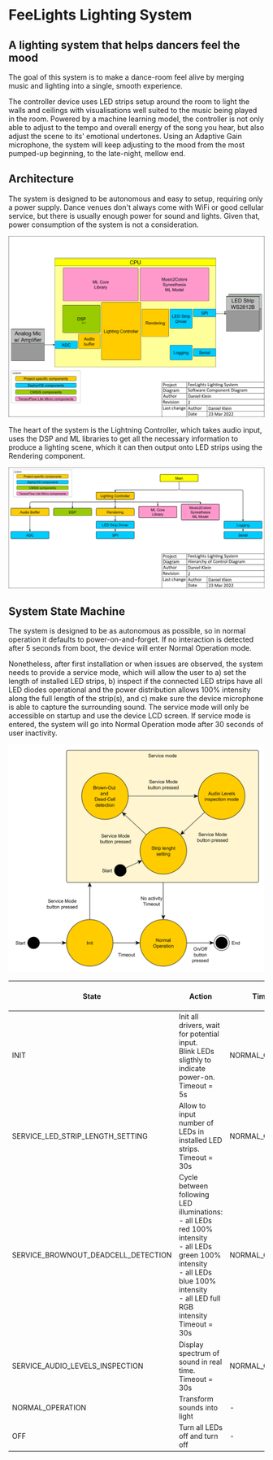 FeeLights Lighting System
=========================

A lighting system that helps dancers feel the mood
--------------------------------------------------

The goal of this system is to make a dance-room feel alive by merging music and lighting into a single, smooth experience.

The controller device uses LED strips setup around the room to light the walls and ceilings with visualisations well suited to the music being played in the room. Powered by a machine learning model, the controller is not only able to adjust to the tempo and overall energy of the song you hear, but also adjust the scene to its' emotional undertones. Using an Adaptive Gain microphone, the system will keep adjusting to the mood from the most pumped-up beginning, to the late-night, mellow end.

## Architecture

The system is designed to be autonomous and easy to setup, requiring only a power supply. Dance venues don't always come with WiFi or good cellular service, but there is usually enough power for sound and lights. Given that, power consumption of the system is not a consideration.

![Software Component Diagram](assets/software-component-diagram.png)

The heart of the system is the Lightning Controller, which takes audio input, uses the DSP and ML libraries to get all the necessary information to produce a lighting scene, which it can then output onto LED strips using the Rendering component.

![Hierarchy of Control Diagram](assets/hierarchy-of-control-diagram.png)

## System State Machine

The system is designed to be as autonomous as possible, so in normal operation it defaults to power-on-and-forget. If no interaction is detected after 5 seconds from boot, the device will enter Normal Operation mode. 

Nonetheless, after first installation or when issues are observed, the system needs to provide a service mode, which will allow the user to a) set the length of installed LED strips, b) inspect if the connected LED strips have all LED diodes operational and the power distribution allows 100% intensity along the full length of the strip(s), and c) make sure the device microphone is able to capture the surrounding sound. The service mode will only be accessible on startup and use the device LCD screen. If service mode is entered, the system will go into Normal Operation mode after 30 seconds of user inactivity.

![System state machine](assets/system-sm.png)

| State                                  | Action                                                                                                                                                                                                | Timeout           | Service Button Pressed                 | On Off Button Pressed |
| -------------------------------------- | ----------------------------------------------------------------------------------------------------------------------------------------------------------------------------------------------------- | ----------------- | -------------------------------------- | --------------------- |
| INIT                                   | Init all drivers, wait for potential input.<br>Blink LEDs sligthly to indicate power-on.<br>Timeout = 5s                                                                                              | NORMAL\_OPERATION | SERVICE\_LED\_STRIP\_LENGTH\_SETTING   | \-                    |
| SERVICE\_LED\_STRIP\_LENGTH\_SETTING   | Allow to input number of LEDs in installed LED strips.<br>Timeout = 30s                                                                                                                               | NORMAL\_OPERATION | SERVICE\_BROWNOUT\_DEADCELL\_DETECTION | OFF                   |
| SERVICE\_BROWNOUT\_DEADCELL\_DETECTION | Cycle between following LED illuminations:<br>\- all LEDs red 100% intensity<br>\- all LEDs green 100% intensity<br>\- all LEDs blue 100% intensity<br>\- all LED full RGB intensity<br>Timeout = 30s | NORMAL\_OPERATION | SERVICE\_AUDIO\_LEVELS\_INSPECTION     | OFF                   |
| SERVICE\_AUDIO\_LEVELS\_INSPECTION     | Display spectrum of sound in real time.<br>Timeout = 30s                                                                                                                                              | NORMAL\_OPERATION | SERVICE\_LED\_STRIP\_LENGTH\_SETTING   | OFF                   |
| NORMAL\_OPERATION                      | Transform sounds into light                                                                                                                                                                           | \-                | \-                                     | OFF                   |
| OFF                                    | Turn all LEDs off and turn off                                                                                                                                                                        | \-                | \-                                     | \-                    |
